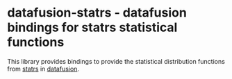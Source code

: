# datafusion-statrs - datafusion bindings for statrs statistical functions

This library provides bindings to provide the statistical distribution functions from [statrs](https://github.com/statrs-dev/statrs) in [datafusion](https://github.com/apache/datafusion).
